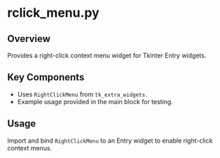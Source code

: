 # rclick_menu.py

## Overview
Provides a right-click context menu widget for Tkinter Entry widgets.

## Key Components
- Uses `RightClickMenu` from `tk_extra_widgets`.
- Example usage provided in the main block for testing.

## Usage
Import and bind `RightClickMenu` to an Entry widget to enable right-click context menus.
